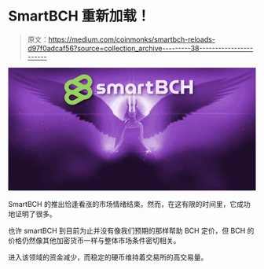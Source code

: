 # SmartBCH 重新加载！

> 原文：<https://medium.com/coinmonks/smartbch-reloads-d97f0adcaf56?source=collection_archive---------38----------------------->

![](img/bdf2a3507d31c0b62531e8c6a8a6be2c.png)

SmartBCH 的推出恰逢看涨的市场情绪结束。然而，在这有限的时间里，它成功地证明了很多。

也许 smartBCH 到目前为止并没有像我们预期的那样帮助 BCH 定价，但 BCH 的价格仍然像其他加密货币一样与整体市场条件密切相关。

进入该领域的资金减少，而稳定的硬币维持着交易所的高交易量。